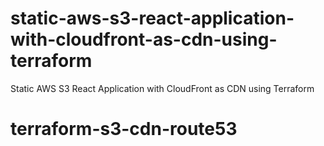 # static-aws-s3-react-application-with-cloudfront-as-cdn-using-terraform
Static AWS S3 React Application with CloudFront as CDN using Terraform
# terraform-s3-cdn-route53
#
